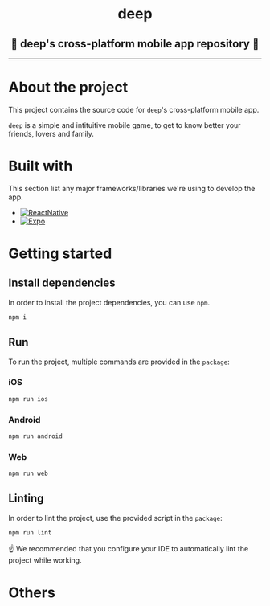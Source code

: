 <h1 align="center">deep</h1>

<h2 align="center">🚀 deep's cross-platform mobile app repository 🚀</h2>

---

# About the project

This project contains the source code for `deep`'s cross-platform mobile app.

`deep` is a simple and intituitive mobile game, to get to know better your friends, lovers and family.

# Built with

This section list any major frameworks/libraries we're using to develop the app.

- [![ReactNative]][ReactNative-url]
- [![Expo]][Expo-url]

# Getting started

## Install dependencies

In order to install the project dependencies, you can use `npm`.

```bash
npm i
```

## Run

To run the project, multiple commands are provided in the `package`:

### iOS

```bash
npm run ios
```

### Android

```bash
npm run android
```

### Web

```bash
npm run web
```

## Linting

In order to lint the project, use the provided script in the `package`:

```bash
npm run lint
```

☝️ We recommended that you configure your IDE to automatically lint the project while working.

# Others

<!-- MARKDOWN LINKS & IMAGES -->
<!-- https://www.markdownguide.org/basic-syntax/#reference-style-links -->

[ReactNative]: https://img.shields.io/badge/-React%20Native-black?style=flat&logo=react
[ReactNative-url]: https://reactnative.dev/
[Expo]: https://img.shields.io/badge/expo-1C1E24?style=for-the-badge&logo=expo&logoColor=
[Expo-url]: https://expo.dev/

